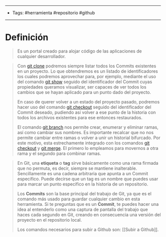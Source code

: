--------------------
- Tags: #herramienta #repositorio #github
-----------------------------
# Definición

> Es un portal creado para alojar código de las aplicaciones de cualquier desarrollador.

> Con [git clone](clone) podremos siempre listar todos los Commits existentes en un proyecto. Lo que obtendremos es un listado de identificadores los cuales podremos aprovechar para, por ejemplo, mediante el uso del comando [git show](show) seguido del identificador del Commit cuyas propiedades queramos visualizar, ser capaces de ver todos los cambios que se hayan aplicado para un punto dado del proyecto.
> 
>En caso de querer volver a un estado del proyecto pasado, podremos hacer uso del comando [git checkout](checkout) seguido del identificador del Commit deseado, pudiendo así volver a ese punto de la historia con todos los archivos existentes para ese entonces restaurados.
>
>El comando [git branch](branch) nos permite crear, enumerar y eliminar ramas, así como cambiar sus nombres. Es importante recalcar que no nos permite cambiar entre ramas o volver a unir un historial bifurcado. Por este motivo, esta estrechamente integrado con los comandos [git checkout](checkout) y [git merge](merge). El primero lo empleamos para movernos a otra rama y el segundo para combinar ramas.

> En Git, una **etiqueta** o **tag** sirve básicamente como una rama firmada que no permuta, es decir, siempre se mantiene inalterable. Sencillamente es una cadena arbitraria que apunta a un Commit especifico. Puede decirse que un tag es un nombre que puedes usar para marcar un punto especifico en la historia de un repositorio.
> 
> Los **Commits** son la base principal del trabajo de Git, ya que es el comando más usado para guardar cualquier cambio en esta herramienta. Si te preguntas que es un **Commit**, te puedes hacer una idea al entenderlo como una captura de pantalla del trabajo que haces cada segundo en Git, creando en consecuencia una versión del proyecto en el repositorio local.
> 
> Los comandos necesarios para subir a Github son: [[Subir a Github]].

